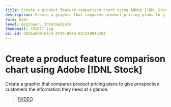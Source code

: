 ```yaml
---
title: Create a product feature comparison chart using Adobe [!DNL Stock]
description: Create a graphic that compares product pricing plans to give prospective customers the information they need at a glance
role: User
level: Beginner, Intermediate
thumbnail: 331817.jpg
exl-id: d521eb09-b7c4-4739-898d-53c22d91e253
---
```

# Create a product feature comparison chart using Adobe [!DNL Stock]

Create a graphic that compares product pricing plans to give prospective customers the information they need at a glance.

>[!VIDEO](https://video.tv.adobe.com/v/331817?hidetitle=true)
